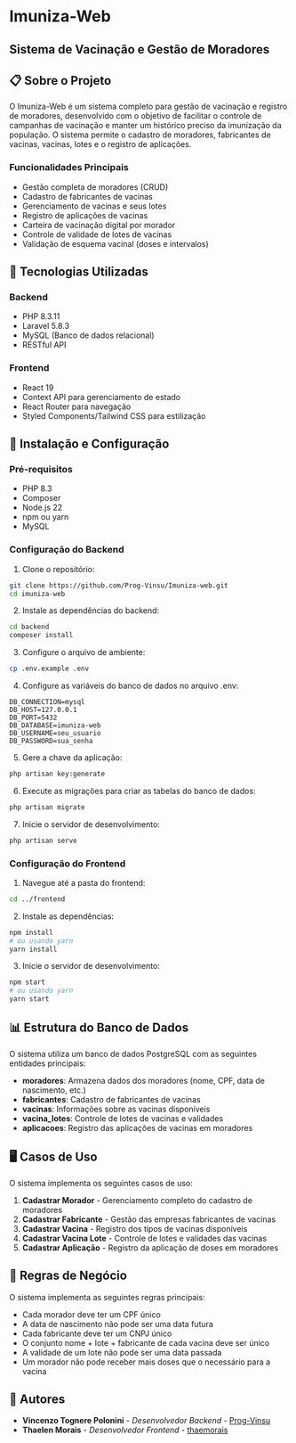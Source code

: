 # Imuniza-Web

## Sistema de Vacinação e Gestão de Moradores



## 📋 Sobre o Projeto

O Imuniza-Web é um sistema completo para gestão de vacinação e registro de moradores, desenvolvido com o objetivo de facilitar o controle de campanhas de vacinação e manter um histórico preciso da imunização da população. O sistema permite o cadastro de moradores, fabricantes de vacinas, vacinas, lotes e o registro de aplicações.

### Funcionalidades Principais

- Gestão completa de moradores (CRUD)
- Cadastro de fabricantes de vacinas
- Gerenciamento de vacinas e seus lotes
- Registro de aplicações de vacinas
- Carteira de vacinação digital por morador
- Controle de validade de lotes de vacinas
- Validação de esquema vacinal (doses e intervalos)

## 🚀 Tecnologias Utilizadas

### Backend
- PHP 8.3.11
- Laravel 5.8.3
- MySQL (Banco de dados relacional)
- RESTful API

### Frontend
- React 19
- Context API para gerenciamento de estado
- React Router para navegação
- Styled Components/Tailwind CSS para estilização

## 🔧 Instalação e Configuração

### Pré-requisitos
- PHP 8.3
- Composer
- Node.js 22
- npm ou yarn
- MySQL

### Configuração do Backend

1. Clone o repositório:
```bash
git clone https://github.com/Prog-Vinsu/Imuniza-web.git
cd imuniza-web
```

2. Instale as dependências do backend:
```bash
cd backend
composer install
```

3. Configure o arquivo de ambiente:
```bash
cp .env.example .env
```

4. Configure as variáveis do banco de dados no arquivo .env:
```
DB_CONNECTION=mysql
DB_HOST=127.0.0.1
DB_PORT=5432
DB_DATABASE=imuniza-web
DB_USERNAME=seu_usuario
DB_PASSWORD=sua_senha
```

5. Gere a chave da aplicação:
```bash
php artisan key:generate
```

6. Execute as migrações para criar as tabelas do banco de dados:
```bash
php artisan migrate
```

7. Inicie o servidor de desenvolvimento:
```bash
php artisan serve
```

### Configuração do Frontend

1. Navegue até a pasta do frontend:
```bash
cd ../frontend
```

2. Instale as dependências:
```bash
npm install
# ou usando yarn
yarn install
```

3. Inicie o servidor de desenvolvimento:
```bash
npm start
# ou usando yarn
yarn start
```

## 📊 Estrutura do Banco de Dados

O sistema utiliza um banco de dados PostgreSQL com as seguintes entidades principais:

- **moradores**: Armazena dados dos moradores (nome, CPF, data de nascimento, etc.)
- **fabricantes**: Cadastro de fabricantes de vacinas
- **vacinas**: Informações sobre as vacinas disponíveis
- **vacina_lotes**: Controle de lotes de vacinas e validades
- **aplicacoes**: Registro das aplicações de vacinas em moradores

## 🖥️ Casos de Uso

O sistema implementa os seguintes casos de uso:

1. **Cadastrar Morador** - Gerenciamento completo do cadastro de moradores
2. **Cadastrar Fabricante** - Gestão das empresas fabricantes de vacinas
3. **Cadastrar Vacina** - Registro dos tipos de vacinas disponíveis
4. **Cadastrar Vacina Lote** - Controle de lotes e validades das vacinas
5. **Cadastrar Aplicação** - Registro da aplicação de doses em moradores

## 📝 Regras de Negócio

O sistema implementa as seguintes regras principais:

- Cada morador deve ter um CPF único
- A data de nascimento não pode ser uma data futura
- Cada fabricante deve ter um CNPJ único
- O conjunto nome + lote + fabricante de cada vacina deve ser único
- A validade de um lote não pode ser uma data passada
- Um morador não pode receber mais doses que o necessário para a vacina


## 👥 Autores

- **Vincenzo Tognere Polonini** - *Desenvolvedor Backend* - [Prog-Vinsu](https://github.com/Prog-Vinsu)
- **Thaelen Morais** - *Desenvolvedor Frontend* - [thaemorais](https://github.com/thaemorais)
